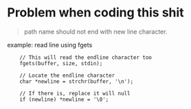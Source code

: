 # Problem when coding this shit

> path name should not end with new line character.

example: read line using fgets

        // This will read the endline character too
        fgets(buffer, size, stdin);

        // Locate the endline character
        char *newline = strchr(buffer, '\n');

        // If there is, replace it will null
        if (newline) *newline = '\0';
